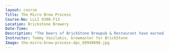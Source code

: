 ```yaml
---
layout: course
Title: The Micro Brew Process
Course-No: LLLI 9300.F13
Location: Brickstone Brewery
Date-Time:
Description: "The beers of BrickStone Brewpub & Restaurant have earned numerous top awards, including a gold medal for the Dark Secret Russian Imperial Stout at this year’s Beverage Testing Institute World Beer Championships. Since opening in 2006, the popularity of their various brews has grown and expansion has followed. The brewery started with a five barrel capacity. It now has a state-of the-art brew house with capacity for 25 barrels. A fully automated 50 barrel brew house with canning capabilities is close to completion. This course will offer an overview of the process used in brewing and a tour of the new BrickStone facility to better understand the steps used in production and sampling of craft beers."
Instructor: Tommy Vasilakis, brewmaster for BrickStone
Image: the-micro-brew-process-dpc_69949698.jpg
---
```

